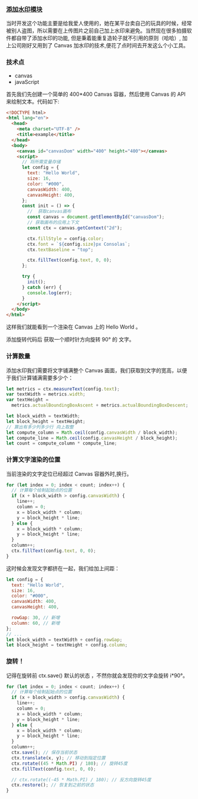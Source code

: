### [添加水印模块](http://122.51.48.31/#/watermark)

当时开发这个功能主要是给我爱人使用的，她在某平台卖自己的玩具的时候，经常被别人盗图，所以需要在上传图片之前自己加上水印来避免。当然现在很多拍摄软件都自带了添加水印的功能, 但是秉着能重复造轮子就不引用的原则（哈哈）, 加上公司刚好又用到了 Canvas 加水印的技术,便花了点时间去开发这么个小工具。

### 技术点

- canvas
- javaScript

首先我们先创建一个简单的 400\*400 Canvas 容器，然后使用 Canvas 的 API 来绘制文本。代码如下:

```html
<!DOCTYPE html>
<html lang="en">
  <head>
    <meta charset="UTF-8" />
    <title>example</title>
  </head>
  <body>
    <canvas id="canvasDom" width="400" height="400"></canvas>
    <script>
      // 将所需变量存储
      let config = {
        text: "Hello World",
        size: 16,
        color: "#000",
        canvasWidth: 400,
        canvasHeight: 400,
      };
      const init = () => {
        //  获取canvas画布
        const canvas = document.getElementById("canvasDom");
        // 获取画布的应用上下文
        const ctx = canvas.getContext("2d");

        ctx.fillStyle = config.color;
        ctx.font = `${config.size}px Consolas`;
        ctx.textBaseline = "top";

        ctx.fillText(config.text, 0, 0);
      };

      try {
        init();
      } catch (err) {
        console.log(err);
      }
    </script>
  </body>
</html>
```

这样我们就能看到一个渲染在 Canvas 上的 Hello World 。

<!-- ### 旋转文字

```js
ctx.rotate((45 * Math.PI) / 180); // 旋转45度
// ctx.rotate((-45 * Math.PI) / 180); // 反方向旋转45度
ctx.fillText(config.text, 0, 0);
``` -->

添加旋转代码后 获取一个顺时针方向旋转 90° 的 文字。

### 计算数量

添加水印我们需要将文字铺满整个 Canvas 画面，我们获取到文字的宽高，以便于我们计算铺满需要多少个：

```js
let metrics = ctx.measureText(config.text);
var textWidth = metrics.width;
var textHeight =
  metrics.actualBoundingBoxAscent + metrics.actualBoundingBoxDescent;

let block_width = textWidth;
let block_height = textHeight;
// 算出有多少列多少行 向上取整
let compute_column = Math.ceil(config.canvasWidth / block_width);
let compute_line = Math.ceil(config.canvasHeight / block_height);
let count = compute_column * compute_line;
```

### 计算文字渲染的位置

当前渲染的文字定位已经超过 Canvas 容器外时,换行。

```js
for (let index = 0; index < count; index++) {
  // 计算每个绘制起始点的位置
  if (x + block_width > config.canvasWidth) {
    line++;
    column = 0;
    x = block_width * column;
    y = block_height * line;
  } else {
    x = block_width * column;
    y = block_height * line;
  }
  column++;
  ctx.fillText(config.text, 0, 0);
}
```

这时候会发现文字都挤在一起，我们给加上间距：

```js
let config = {
  text: "Hello World",
  size: 16,
  color: "#000",
  canvasWidth: 400,
  canvasHeight: 400,

  rowGap: 30, // 新增
  column: 60, // 新增
};
// ...
let block_width = textWidth + config.rowGap;
let block_height = textHeight + config.column;
```

### 旋转！

记得在旋转前 ctx.save() 默认的状态 ，不然你就会发现你的文字会旋转 i\*90°。

```js
for (let index = 0; index < count; index++) {
  // 计算每个绘制起始点的位置
  if (x + block_width > config.canvasWidth) {
    line++;
    column = 0;
    x = block_width * column;
    y = block_height * line;
  } else {
    x = block_width * column;
    y = block_height * line;
  }
  column++;
  ctx.save(); // 保存当前状态
  ctx.translate(x, y); // 移动到指定位置
  ctx.rotate((45 * Math.PI) / 180); // 旋转45度
  ctx.fillText(config.text, 0, 0);

  // ctx.rotate((-45 * Math.PI) / 180); // 反方向旋转45度
  ctx.restore(); // 恢复到之前的状态
}
```
